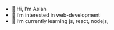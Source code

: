 - 👋 Hi, I’m Aslan
- 👀 I’m interested in web-development
- 🌱 I’m currently learning js, react, nodejs, 

<!---
korpeev/korpeev is a ✨ special ✨ repository because its `README.md` (this file) appears on your GitHub profile.
You can click the Preview link to take a look at your changes.
--->
